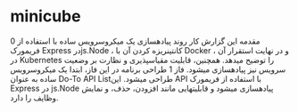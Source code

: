 # minicube
0 مقدمه 
این گزارش کار روند پیادهسازی یک میکروسرویس ساده با استفاده از 
فریمورک Express درjs.Node ، کانتینریزه کردن آن با Docker ، 
و در نهایت استقرار آن در Kubernetes را توضیح میدهد. همچنین، 
قابلیت مقیاسپذیری و نظارت بر وضعیت سرویس نیز پیادهسازی 
میشود.
فاز 1 طراحی برنامه
در این فاز، ابتدا یک میکروسرویس ساده به عنوان Do-To API
 Listطراحی میشود. این API با استفاده از فریمورک Express
در js.Node پیادهسازی میشود و قابلیتهایی مانند افزودن، حذف، 
و نمایش وظایف را دارد.
